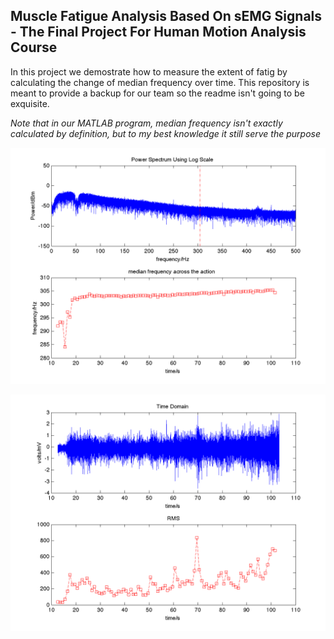 ## Muscle Fatigue Analysis Based On sEMG Signals - The Final Project For Human Motion Analysis Course

In this project we demostrate how to measure the extent of fatig by calculating the change of median frequency over time.
This repository is meant to provide a backup for our team so the readme isn't going to be exquisite.

*Note that in our MATLAB program, median frequency isn't exactly calculated by definition, but to my best knowledge it still serve the purpose*

![the change of median frequency over time](1.lvm_median.png)

![the change of RMS over time](1.lvm_RMS.png)